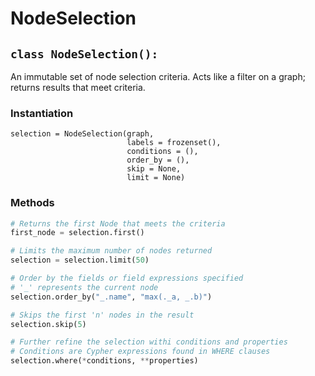 # NodeSelection

## `class NodeSelection():`

An immutable set of node selection criteria. Acts like a filter on a graph; returns results that meet criteria.

### Instantiation

```text
selection = NodeSelection(graph,
                          labels = frozenset(),
                          conditions = (),
                          order_by = (),
                          skip = None,
                          limit = None)                       
```

### Methods

```python
# Returns the first Node that meets the criteria
first_node = selection.first()

# Limits the maximum number of nodes returned
selection = selection.limit(50)

# Order by the fields or field expressions specified
# '_' represents the current node
selection.order_by("_.name", "max(._a, _.b)")

# Skips the first 'n' nodes in the result
selection.skip(5)

# Further refine the selection withi conditions and properties
# Conditions are Cypher expressions found in WHERE clauses
selection.where(*conditions, **properties)





```

## 

